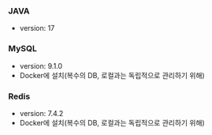### JAVA
* version: 17
### MySQL
* version: 9.1.0
* Docker에 설치(복수의 DB, 로컬과는 독립적으로 관리하기 위해)
### Redis
* version: 7.4.2
* Docker에 설치(복수의 DB, 로컬과는 독립적으로 관리하기 위해)
